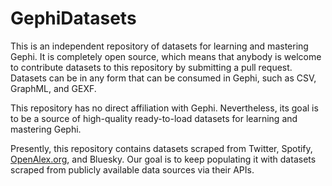 # GephiDatasets
This is an independent repository of datasets for learning and mastering Gephi. It is completely open source, which means that anybody is welcome to contribute datasets to this repository by submitting a pull request. 
Datasets can be in any form that can be consumed in Gephi, such as CSV, GraphML, and GEXF. 

This repository has no direct affiliation with Gephi. Nevertheless, its goal is to be a source of high-quality ready-to-load datasets for learning and mastering Gephi.

Presently, this repository contains datasets scraped from Twitter, Spotify, [OpenAlex.org](https://openalex.org/), and Bluesky. Our goal is to keep populating it with datasets scraped from publicly available data sources via their APIs.

